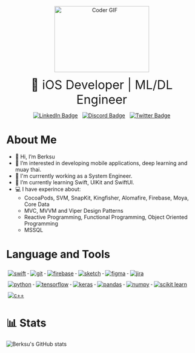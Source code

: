 
<p align="center">
<img alt="Coder GIF" height=175 width=250 src="https://raw.githubusercontent.com/TheDudeThatCode/TheDudeThatCode/master/Assets/Developer.gif" />

<p align="center">
<font size = 6>  iOS Developer | ML/DL Engineer </font>
</p>

<p align="center">
<a href="https://tr.linkedin.com/in/berksukismet"><img src="https://img.shields.io/badge/LinkedIn-blue?style=for-the-badge&logo=linkedin&logoColor=white" alt="LinkedIn Badge"></a>
&#8287;
<a href="https://discord.gg/E2h9WT9v"><img src="https://img.shields.io/badge/Discord-5865F2?style=for-the-badge&logo=discord&logoColor=white" alt="Discord Badge"></a>
&#8287;
<a href="https://twitter.com/berksu_k"><img src="https://img.shields.io/badge/Twitter-1DA1F2?style=for-the-badge&logo=twitter&logoColor=white" alt="Twitter Badge"></a>
</p>

<!---
<p align="center">
<a href="https://tr.linkedin.com/in/berksukismet"><img width="40px" src="https://raw.githubusercontent.com/peterthehan/peterthehan/master/assets/linkedin.svg" alt="LinkedIn Badge"></a>
&#8287;&#8287;&#8287;&#8287;&#8287;
<a href="https://tr.linkedin.com/in/berksukismet"><img width="40px" src="https://raw.githubusercontent.com/peterthehan/peterthehan/master/assets/discord.svg" alt="LinkedIn Badge"></a>
&#8287;&#8287;&#8287;&#8287;&#8287;
<a href="https://twitter.com/berksu_k"><img width="40px" src="https://raw.githubusercontent.com/peterthehan/peterthehan/master/assets/twitter.svg" alt="LinkedIn Badge"></a>
</p>
-->


# About Me
- 👋 Hi, I’m Berksu
- 👀 I’m interested in developing mobile applications, deep learning and muay thai.
- 💼 I'm currrently working as a System Engineer. 
- 🌱 I’m currently learning Swift, UIKit and SwiftUI.
- 💻 I have experince about: 
    - CocoaPods, SVM, SnapKit, Kingfisher, Alomafire, Firebase, Moya, Core Data 
    - MVC, MVVM and Viper Design Patterns
    - Reactive Programming, Functional Programming, Object Oriented Programming
    - MSSQL

# Language and Tools
<p align="left">
  <a href="#">
    <img src="https://img.shields.io/badge/Swift-FA7343?style=for-the-badge&logo=swift&logoColor=white" alt="swift" style="vertical-align:top; margin:6px 4px">
  </a> 
<a href="#">
    <img src="https://img.shields.io/badge/GIT-E44C30?style=for-the-badge&logo=git&logoColor=white" alt="git" style="vertical-align:top; margin:6px 4px">
  </a> 
<a href="#">
    <img src="https://img.shields.io/badge/firebase-ffca28?style=for-the-badge&logo=firebase&logoColor=black" alt="firebase" style="vertical-align:top; margin:6px 4px">
  </a> 
  <a href="#">
    <img src="https://img.shields.io/badge/Sketch-FFB387?style=for-the-badge&logo=sketch&logoColor=black" alt="sketch" style="vertical-align:top; margin:6px 4px">
  </a> 
  <a href="#">
    <img src="https://img.shields.io/badge/Figma-F24E1E?style=for-the-badge&logo=figma&logoColor=white" alt="figma" style="vertical-align:top; margin:6px 4px">
  </a> 
<a href="#">
    <img src="https://img.shields.io/badge/Jira-0052CC?style=for-the-badge&logo=Jira&logoColor=white" alt="jira" style="vertical-align:top; margin:6px 4px">
  </a> 
<br />
  
<a href="#">
    <img src="https://img.shields.io/badge/Python-FFD43B?style=for-the-badge&logo=python&logoColor=blue" alt="python" style="vertical-align:top; margin:6px 4px">
  </a> 
<a href="#">
    <img src="https://img.shields.io/badge/TensorFlow-FF6F00?style=for-the-badge&logo=TensorFlow&logoColor=white" alt="tensorflow" style="vertical-align:top; margin:6px 4px">
  </a> 
  <a href="#">
    <img src="https://img.shields.io/badge/Keras-D00000?style=for-the-badge&logo=Keras&logoColor=white" alt="keras" style="vertical-align:top; margin:6px 4px">
  </a> 
<a href="#">
    <img src="https://img.shields.io/badge/Pandas-2C2D72?style=for-the-badge&logo=pandas&logoColor=white" alt="pandas" style="vertical-align:top; margin:6px 4px">
  </a> 
  <a href="#">
    <img src="https://img.shields.io/badge/Numpy-777BB4?style=for-the-badge&logo=numpy&logoColor=white" alt="numpy" style="vertical-align:top; margin:6px 4px">
  </a> 
  <a href="#">
    <img src="https://img.shields.io/badge/scikit_learn-F7931E?style=for-the-badge&logo=scikit-learn&logoColor=white" alt="scikit learn" style="vertical-align:top; margin:6px 4px">
  </a> 
<br />
  
  <a href="#">
    <img src="https://img.shields.io/badge/C%2B%2B-00599C?style=for-the-badge&logo=c%2B%2B&logoColor=white" alt="c++" style="vertical-align:top; margin:6px 4px">
  </a> 
</p>

# 📊 Stats

![Berksu's GitHub stats](https://github-readme-stats.vercel.app/api?username=berksu&show_icons=true&theme=gruvbox)

